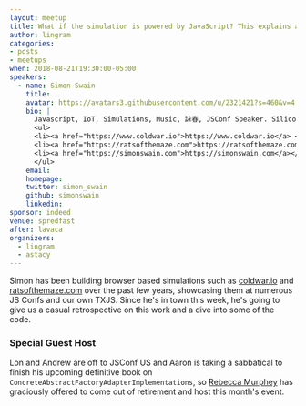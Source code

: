 ```yaml
---
layout: meetup
title: What if the simulation is powered by JavaScript? This explains a lot.
author: lingram
categories:
- posts
- meetups
when: 2018-08-21T19:30:00-05:00
speakers:
  - name: Simon Swain
    title:
    avatar: https://avatars3.githubusercontent.com/u/2321421?s=460&v=4
    bio: |
      Javascript, IoT, Simulations, Music, 詠春, JSConf Speaker. Silicon Labs Cloud Architect.
      <ul>
      <li><a href="https://www.coldwar.io">https://www.coldwar.io</a> </li>
      <li><a href="https://ratsofthemaze.com">https://ratsofthemaze.com</a> </li>
      <li><a href="https://simonswain.com">https://simonswain.com</a></li>
      </ul>
    email:
    homepage:
    twitter: simon_swain
    github: simonswain
    linkedin:
sponsor: indeed
venue: spredfast
after: lavaca
organizers:
  - lingram
  - astacy
---
```


Simon has been building browser based simulations such as [coldwar.io](https://coldwar.io) and [ratsofthemaze.com](https://ratsofthemaze.com) over the past few years, showcasing them at numerous JS Confs and our own TXJS. Since he's in town this week, he's going to give us a casual retrospective on this work and a dive into some of the code.

### Special Guest Host

Lon and Andrew are off to JSConf US and Aaron is taking a sabbatical to finish his upcoming definitive book on `ConcreteAbstractFactoryAdapterImplementations`, so [Rebecca Murphey](https://twitter.com/rmurphey) has graciously offered to come out of retirement and host this month's event.
